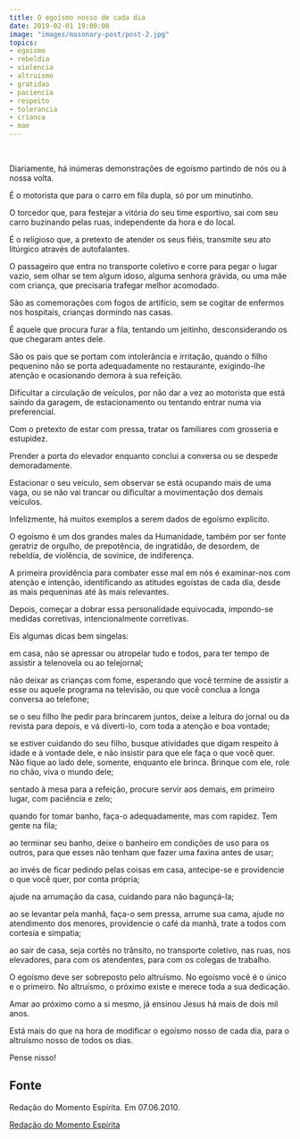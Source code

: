 ```yaml
---
title: O egoísmo nosso de cada dia
date: 2019-02-01 19:00:00
image: "images/masonary-post/post-2.jpg"
topics: 
- egoismo
- rebeldia
- violencia
- altruismo
- gratidao
- paciencia
- respeito
- tolerancia
- crianca
- mae
---
```

 

Diariamente, há inúmeras demonstrações de egoísmo partindo de nós ou à nossa
volta.

É o motorista que para o carro em fila dupla, só por um minutinho.

O torcedor que, para festejar a vitória do seu time esportivo, sai com seu
carro buzinando pelas ruas, independente da hora e do local.

É o religioso que, a pretexto de atender os seus fiéis, transmite seu ato
litúrgico através de autofalantes.

O passageiro que entra no transporte coletivo e corre para pegar o lugar vazio,
sem olhar se tem algum idoso, alguma senhora grávida, ou uma mãe com criança,
que precisaria trafegar melhor acomodado.

São as comemorações com fogos de artifício, sem se cogitar de enfermos nos
hospitais, crianças dormindo nas casas.

É aquele que procura furar a fila, tentando um jeitinho, desconsiderando os que
chegaram antes dele.

São os pais que se portam com intolerância e irritação, quando o filho
pequenino não se porta adequadamente no restaurante, exigindo-lhe atenção e
ocasionando demora à sua refeição.

Dificultar a circulação de veículos, por não dar a vez ao motorista que está
saindo da garagem, de estacionamento ou tentando entrar numa via preferencial.

Com o pretexto de estar com pressa, tratar os familiares com grosseria e
estupidez.

Prender a porta do elevador enquanto conclui a conversa ou se despede
demoradamente.

Estacionar o seu veículo, sem observar se está ocupando mais de uma vaga, ou se
não vai trancar ou dificultar a movimentação dos demais veículos.

Infelizmente, há muitos exemplos a serem dados de egoísmo explícito.

O egoísmo é um dos grandes males da Humanidade, também por ser fonte geratriz
de orgulho, de prepotência, de ingratidão, de desordem, de rebeldia, de
violência, de sovinice, de indiferença.

A primeira providência para combater esse mal em nós é examinar-nos com atenção
e intenção, identificando as atitudes egoístas de cada dia, desde as mais
pequeninas até às mais relevantes.

Depois, começar a dobrar essa personalidade equivocada, impondo-se medidas
corretivas, intencionalmente corretivas.

Eis algumas dicas bem singelas:

em casa, não se apressar ou atropelar tudo e todos, para ter tempo de assistir
a telenovela ou ao telejornal;

não deixar as crianças com fome, esperando que você termine de assistir a esse
ou aquele programa na televisão, ou que você conclua a longa conversa ao
telefone;

se o seu filho lhe pedir para brincarem juntos, deixe a leitura do jornal ou da
revista para depois, e vá diverti-lo, com toda a atenção e boa vontade;

se estiver cuidando do seu filho, busque atividades que digam respeito à idade
e à vontade dele, e não insistir para que ele faça o que você quer. Não fique
ao lado dele, somente, enquanto ele brinca. Brinque com ele, role no chão, viva
o mundo dele;

sentado à mesa para a refeição, procure servir aos demais, em primeiro lugar,
com paciência e zelo;

quando for tomar banho, faça-o adequadamente, mas com rapidez. Tem gente na
fila;

ao terminar seu banho, deixe o banheiro em condições de uso para os outros,
para que esses não tenham que fazer uma faxina antes de usar;

ao invés de ficar pedindo pelas coisas em casa, antecipe-se e providencie o que
você quer, por conta própria;

ajude na arrumação da casa, cuidando para não bagunçá-la;

ao se levantar pela manhã, faça-o sem pressa, arrume sua cama, ajude no
atendimento dos menores, providencie o café da manhã, trate a todos com
cortesia e simpatia;

ao sair de casa, seja cortês no trânsito, no transporte coletivo, nas ruas, nos
elevadores, para com os atendentes, para com os colegas de trabalho.

O egoísmo deve ser sobreposto pelo altruísmo. No egoísmo você é o único e o
primeiro. No altruísmo, o próximo existe e merece toda a sua dedicação.

Amar ao próximo como a si mesmo, já ensinou Jesus há mais de dois mil anos.

Está mais do que na hora de modificar o egoísmo nosso de cada dia, para o
altruísmo nosso de todos os dias.

Pense nisso!

## Fonte
Redação do Momento Espírita.
Em 07.06.2010.



[Redação do Momento Espírita](http://www.momento.com.br/pt/ler_texto.php?id=1111)
